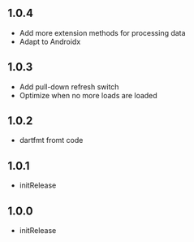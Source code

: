 ## 1.0.4
* Add more extension methods for processing data
* Adapt to Androidx

## 1.0.3
* Add pull-down refresh switch
* Optimize when no more loads are loaded

## 1.0.2
* dartfmt fromt code

## 1.0.1
* initRelease

## 1.0.0
* initRelease